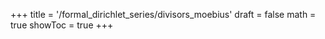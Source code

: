 +++
title = '/formal_dirichlet_series/divisors_moebius'
draft = false
math = true
showToc = true
+++
